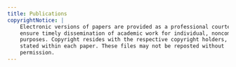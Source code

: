 ```yaml
---
title: Publications
copyrightNotice: |
    Electronic versions of papers are provided as a professional courtesy to
    ensure timely dissemination of academic work for individual, noncommercial
    purposes. Copyright resides with the respective copyright holders, as
    stated within each paper. These files may not be reposted without
    permission.
---
```


